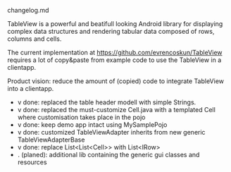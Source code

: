 changelog.md

TableView is a powerful and beatifull looking Android library for displaying complex 
data structures and rendering tabular data composed of rows, columns and cells.

The current implementation at https://github.com/evrencoskun/TableView
requires a lot of copy&paste from example code to use the TableView in a clientapp.

Product vision: reduce the amount of (copied) code to integrate TableView into a clientapp.

* v done: replaced the table header modell with simple Strings.
* v done: replaced the must-customize Cell.java with a templated Cell<Pojo> where customisation takes place in the pojo
* v done: keep demo app intact using MySamplePojo
* v done: customized TableViewAdapter inherits from new generic TableViewAdapterBase<Pojo> 
* v done: replace List<List<Cell<Pojo>>> with List<IRow<Pojo>> 
* . (planed): additional lib containing the generic gui classes and resources
